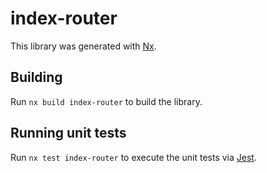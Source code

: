 # index-router

This library was generated with [Nx](https://nx.dev).

## Building

Run `nx build index-router` to build the library.

## Running unit tests

Run `nx test index-router` to execute the unit tests via [Jest](https://jestjs.io).
